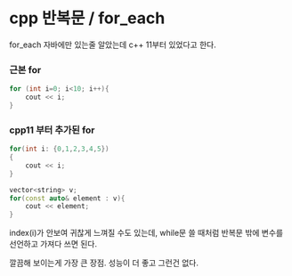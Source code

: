 # cpp 반복문 / for_each 

for_each 자바에만 있는줄 알았는데 c++ 11부터 있었다고 한다.

### 근본 for

```cpp
for (int i=0; i<10; i++){
    cout << i;
}
```

### cpp11 부터 추가된 for
```cpp
for(int i: {0,1,2,3,4,5})
{
    cout << i;
}

vector<string> v;
for(const auto& element : v){
    cout << element;
}
```

index(i)가 안보여 귀찮게 느껴질 수도 있는데, while문 쓸 때처럼 반복문 밖에 변수를 선언하고 가져다 쓰면 된다.

깔끔해 보이는게 가장 큰 장점. 성능이 더 좋고 그런건 없다.

